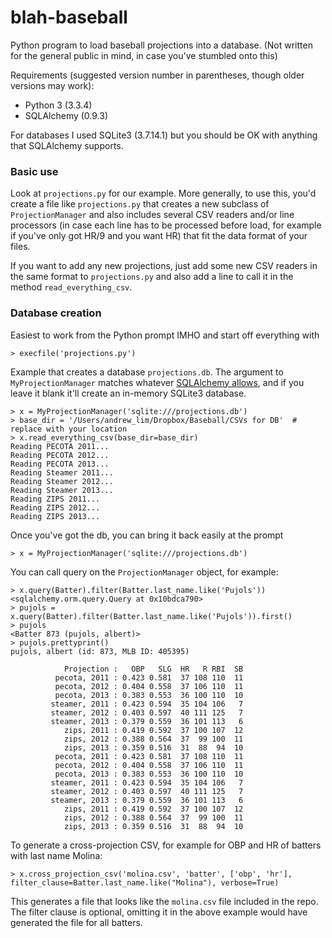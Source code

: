
# blah-baseball

Python program to load baseball projections into a database. (Not written for the general public in mind, in case you've stumbled onto this)

Requirements (suggested version number in parentheses, though older versions may work): 

- Python 3 (3.3.4)
- SQLAlchemy (0.9.3)

For databases I used SQLite3 (3.7.14.1) but you should be OK with anything that SQLAlchemy supports. 

### Basic use

Look at `projections.py` for our example. More generally, to use this, you'd create a file like `projections.py` that creates a new subclass of `ProjectionManager` and also includes several CSV readers and/or line processors (in case each line has to be processed before load, for example if you've only got HR/9 and you want HR) that fit the data format of your files. 

If you want to add any new projections, just add some new CSV readers in the same format to `projections.py` and also add a line to call it in the method `read_everything_csv`. 

### Database creation

Easiest to work from the Python prompt IMHO and start off everything with

    > execfile('projections.py')

Example that creates a database `projections.db`. The argument to `MyProjectionManager` matches whatever [SQLAlchemy allows](http://docs.sqlalchemy.org/en/rel_0_8/core/engines.html), and if you leave it blank it'll create an in-memory SQLite3 database. 

    > x = MyProjectionManager('sqlite:///projections.db')
    > base_dir = '/Users/andrew_lim/Dropbox/Baseball/CSVs for DB'  # replace with your location
    > x.read_everything_csv(base_dir=base_dir)
    Reading PECOTA 2011...
    Reading PECOTA 2012...
    Reading PECOTA 2013...
    Reading Steamer 2011...
    Reading Steamer 2012...
    Reading Steamer 2013...
    Reading ZIPS 2011...
    Reading ZIPS 2012...
    Reading ZIPS 2013...

Once you've got the db, you can bring it back easily at the prompt

    > x = MyProjectionManager('sqlite:///projections.db')

You can call query on the `ProjectionManager` object, for example:

    > x.query(Batter).filter(Batter.last_name.like('Pujols'))
    <sqlalchemy.orm.query.Query at 0x10bdca790>
    > pujols = x.query(Batter).filter(Batter.last_name.like('Pujols')).first()
    > pujols
    <Batter 873 (pujols, albert)>
    > pujols.prettyprint()
    pujols, albert (id: 873, MLB ID: 405395)

                Projection :   OBP   SLG  HR   R RBI  SB
              pecota, 2011 : 0.423 0.581  37 108 110  11
              pecota, 2012 : 0.404 0.558  37 106 110  11
              pecota, 2013 : 0.383 0.553  36 100 110  10
             steamer, 2011 : 0.423 0.594  35 104 106   7
             steamer, 2012 : 0.403 0.597  40 111 125   7
             steamer, 2013 : 0.379 0.559  36 101 113   6
                zips, 2011 : 0.419 0.592  37 100 107  12
                zips, 2012 : 0.388 0.564  37  99 100  11
                zips, 2013 : 0.359 0.516  31  88  94  10
              pecota, 2011 : 0.423 0.581  37 108 110  11
              pecota, 2012 : 0.404 0.558  37 106 110  11
              pecota, 2013 : 0.383 0.553  36 100 110  10
             steamer, 2011 : 0.423 0.594  35 104 106   7
             steamer, 2012 : 0.403 0.597  40 111 125   7
             steamer, 2013 : 0.379 0.559  36 101 113   6
                zips, 2011 : 0.419 0.592  37 100 107  12
                zips, 2012 : 0.388 0.564  37  99 100  11
                zips, 2013 : 0.359 0.516  31  88  94  10

To generate a cross-projection CSV, for example for OBP and HR of batters with last name Molina: 

    > x.cross_projection_csv('molina.csv', 'batter', ['obp', 'hr'], filter_clause=Batter.last_name.like("Molina"), verbose=True)

This generates a file that looks like the `molina.csv` file included in the repo. The filter clause is optional, omitting it in the above example would have generated the file for all batters. 
